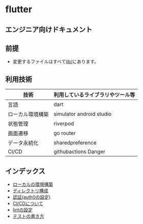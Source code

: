 # flutter

## エンジニア向けドキュメント

## 前提

- 変更するファイルはすべて[lib/](./lib/)にあります。

## 利用技術

| 技術             | 利用しているライブラリやツール等 |
| ---------------- | -------------------------------- |
| 言語             | dart                             |
| ローカル環境構築 | simulator android studio         |
| 状態管理         | riverpod                         |
| 画面遷移         | go router                        |
| データ永続化         | sharedpreference                        
| CI/CD         | githubactions   Danger                         |
## インデックス

- [ローカルの環境構築](./docs/local-step.md)
- [ディレクトリ構成](./docs/directly.md)
- [認証(auth0の設定)](./docs/auth0.md)
- [CI/CDについて](./docs/cicd.md)
- [lintの設定](./docs/Lint.md)
- [テストの書き方](./docs/add-test.md)

